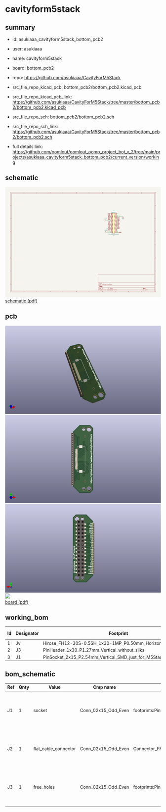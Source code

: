 # cavityform5stack
 
## summary 
* id: asukiaaa_cavityform5stack_bottom_pcb2
* user: asukiaaa
* name: cavityform5stack
* board: bottom_pcb2
* repo: https://github.com/asukiaaa/CavityForM5Stack
* src_file_repo_kicad_pcb: bottom_pcb2/bottom_pcb2.kicad_pcb
* src_file_repo_kicad_pcb_link: https://github.com/asukiaaa/CavityForM5Stack/tree/master/bottom_pcb2/bottom_pcb2.kicad_pcb


* src_file_repo_sch: bottom_pcb2/bottom_pcb2.sch
* src_file_repo_sch_link: https://github.com/asukiaaa/CavityForM5Stack/tree/master/bottom_pcb2/bottom_pcb2.sch
* full details link: https://github.com/oomlout/oomlout_oomp_project_bot_v_2/tree/main/projects/asukiaaa_cavityform5stack_bottom_pcb2/current_version/working  

## schematic  
![](working_schematic_600.png)  
[schematic (pdf)](working_schematic.pdf) 






















## pcb  
![](working_3d_600.png) 
![](working_3d_front_600.png)  
![](working_3d_back_600.png)  
![](working_600.png)  
[board (pdf)](working.pdf)  

## working_bom
| Id | Designator | Footprint | Quantity | Designation | Supplier and ref |  | None | 
| --- | --- | --- | --- | --- | --- | --- | --- | 
| 1 | Jv | Hirose_FH12-30S-0.5SH_1x30-1MP_P0.50mm_Horizontal | 1 | flat_cable_connector |  |  | [''] | 
| 2 | J3 | PinHeader_1x30_P1.27mm_Vertical_without_silks | 1 | free_holes |  |  | [''] | 
| 3 | J1 | PinSocket_2x15_P2.54mm_Vertical_SMD_just_for_M5Stack_bottom_pcb2 | 1 | socket |  |  | [''] | 


## bom_schematic
| Ref | Qnty | Value | Cmp name | Footprint | Description | Vendor | DNP | 
| --- | --- | --- | --- | --- | --- | --- | --- | 
| J1 | 1 | socket | Conn_02x15_Odd_Even | footprints:PinSocket_2x15_P2.54mm_Vertical_SMD_just_for_M5Stack_bottom_pcb2 | Generic connector, double row, 02x15, odd/even pin numbering scheme (row 1 odd numbers, row 2 even numbers), script generated (kicad-library-utils/schlib/autogen/connector/) |  |  | 
| J2 | 1 | flat_cable_connector | Conn_02x15_Odd_Even | Connector_FFC-FPC:Hirose_FH12-30S-0.5SH_1x30-1MP_P0.50mm_Horizontal | Generic connector, double row, 02x15, odd/even pin numbering scheme (row 1 odd numbers, row 2 even numbers), script generated (kicad-library-utils/schlib/autogen/connector/) |  |  | 
| J3 | 1 | free_holes | Conn_02x15_Odd_Even | footprints:PinHeader_1x30_P1.27mm_Vertical_without_silks | Generic connector, double row, 02x15, odd/even pin numbering scheme (row 1 odd numbers, row 2 even numbers), script generated (kicad-library-utils/schlib/autogen/connector/) |  |  | 



